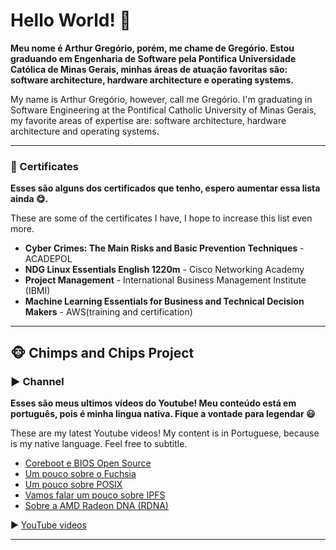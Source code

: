 # Hello World! 👋

__Meu nome é Arthur Gregório, porém, me chame de Gregório. Estou graduando em Engenharia de Software pela Pontifica Universidade Católica de Minas Gerais, minhas áreas de atuação favoritas são: software architecture, hardware architecture e operating systems.__

My name is Arthur Gregório, however, call me Gregório. I'm graduating in Software Engineering at the Pontifical Catholic University of Minas Gerais, my favorite areas of expertise are: software architecture, hardware architecture and operating systems.

___
### 📜 Certificates

__Esses são alguns dos certificados que tenho, espero aumentar essa lista ainda 😋.__

These are some of the certificates I have, I hope to increase this list even more.

- **Cyber Crimes: The Main Risks and Basic Prevention Techniques** - ACADEPOL
- **NDG Linux Essentials English 1220m** - Cisco Networking Academy
- **Project Management** - International Business Management Institute (IBMI)
- **Machine Learning Essentials for Business and Technical Decision Makers** - AWS(training and certification)

___

## 🐵 Chimps and Chips Project

### ▶️ Channel

__Esses são meus ultimos vídeos do Youtube! Meu conteúdo está em português, pois é minha lingua nativa. Fique a vontade para legendar 😃__

These are my latest Youtube videos! My content is in Portuguese, because is my native language. Feel free to subtitle.

<!-- YOUTUBE-VIDEOS-LIST:START -->
- [Coreboot e BIOS Open Source](https://www.youtube.com/watch?v=Zl_XYfAyNc0)
- [Um pouco sobre o Fuchsia](https://www.youtube.com/watch?v=VljXKZldRJU)
- [Um pouco sobre POSIX](https://www.youtube.com/watch?v=6t1huk0qJ7s)
- [Vamos falar um pouco sobre IPFS](https://www.youtube.com/watch?v=MBmhRxDtHEA)
- [Sobre a AMD Radeon DNA (RDNA)](https://www.youtube.com/watch?v=p7PhxELKvjA)
<!-- YOUTUBE-VIDEOS-LIST:END -->

▶ [YouTube videos](https://www.youtube.com/channel/UCAlswkPpSbd4ip_oGcTQZWg?sub_confirmation=1)

___
